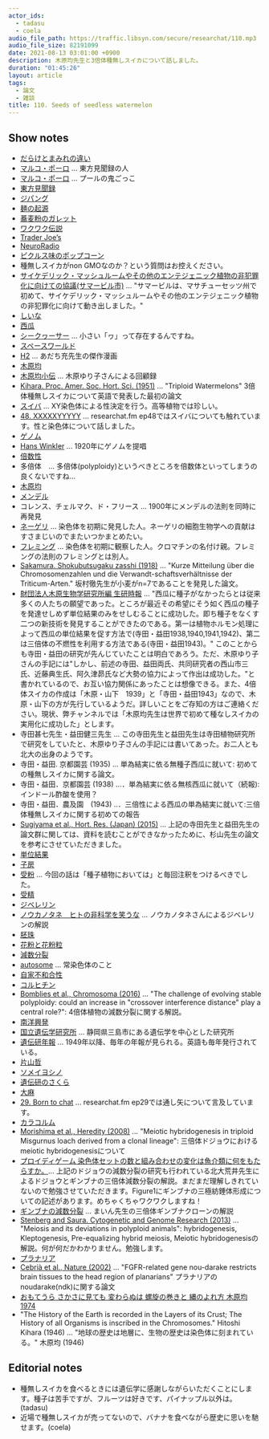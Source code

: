 ```yaml
---
actor_ids:
  - tadasu
  - coela
audio_file_path: https://traffic.libsyn.com/secure/researchat/110.mp3
audio_file_size: 82191099
date: 2021-08-13 03:01:00 +0900
description: 木原均先生と3倍体種無しスイカについて話しました。
duration: "01:45:26"
layout: article
tags:
  - 論文
  - 雑談
title: 110. Seeds of seedless watermelon
---
```


## Show notes
- [だらけとまみれの違い](https://nihon5-bunka.net/difference-darake-mamire/)
- [マルコ・ポーロ](https://ja.wikipedia.org/wiki/%E3%83%9E%E3%83%AB%E3%82%B3%E3%83%BB%E3%83%9D%E3%83%BC%E3%83%AD) ... 東方見聞録の人
- [マルコ・ポーロ](https://ameblo.jp/brenandyu/entry-12388065677.html) ... プールの鬼ごっこ
- [東方見聞録](https://ja.wikipedia.org/wiki/%E6%9D%B1%E6%96%B9%E8%A6%8B%E8%81%9E%E9%8C%B2)
- [ジパング](https://ja.wikipedia.org/wiki/%E3%82%B8%E3%83%91%E3%83%B3%E3%82%B0)
- [麺の起源](http://world-noodle-dictionary.com/roots/origin.html)
- [蕎麦粉のガレット](http://www.lescerisiers.jp/galette/)
- [ワクワク伝説](https://ja.wikipedia.org/wiki/%E3%83%AF%E3%82%AF%E3%83%AF%E3%82%AF)
- [Trader Joe’s](https://www.traderjoes.com/home)
- [NeuroRadio](https://neuroradio.tokyo/)
- [ピクルス味のポップコーン](https://twitter.com/tak_miyawaki/status/1416435836468572160)
- 種無しスイカがnon GMOなのか？という質問はお控えください。
- [サイケデリック・マッシュルームやその他のエンテジェニック植物の非犯罪化に向けての協議(サマービル市)](https://www.bostonherald.com/2021/01/16/somerville-moves-toward-decriminalizing-psychedelic-mushrooms/) ... "サマービルは、マサチューセッツ州で初めて、サイケデリック・マッシュルームやその他のエンテジェニック植物の非犯罪化に向けて動き出しました。"
- [しいな](https://dictionary.goo.ne.jp/word/%E7%B2%83/)
- [西瓜](https://ja.wikipedia.org/wiki/%E3%82%B9%E3%82%A4%E3%82%AB)
- [シークヮーサー](https://ja.wikipedia.org/wiki/%E3%82%B7%E3%83%BC%E3%82%AF%E3%83%AE%E3%83%BC%E3%82%B5%E3%83%BC) ... 小さい「ヮ」って存在するんですね。
- [スペースワールド](https://ja.wikipedia.org/wiki/%E3%82%B9%E3%83%9A%E3%83%BC%E3%82%B9%E3%83%AF%E3%83%BC%E3%83%AB%E3%83%89)
- [H2](https://www.amazon.co.jp/dp/4091939120/?tag=researchatf04-22) ... あだち充先生の傑作漫画
- [木原均](https://ja.wikipedia.org/wiki/%E6%9C%A8%E5%8E%9F%E5%9D%87)
- [木原均小伝](https://www.museum.hokudai.ac.jp/wp-content/uploads/2016/06/vnews_kihara_201506.pdf) ... 木原ゆり子さんによる回顧録
- [Kihara. Proc. Amer. Soc. Hort. Sci. (1951)](https://ci.nii.ac.jp/naid/10020268194/) ... "Triploid Watermelons" 3倍体種無しスイカについて英語で発表した最初の論文
- [スイバ](https://ja.wikipedia.org/wiki/%E3%82%B9%E3%82%A4%E3%83%90) ... XY染色体による性決定を行う。高等植物では珍しい。
- [48. XXXXXYYYYY](https://researchat.fm/episode/48) ... researchat.fm ep48ではスイバについても触れています。性と染色体について話しました。
- [ゲノム](https://ja.wikipedia.org/wiki/%E3%82%B2%E3%83%8E%E3%83%A0)
- [Hans Winkler](https://en.wikipedia.org/wiki/Hans_Winkler) ... 1920年にゲノムを提唱
- [倍数性](https://ja.wikipedia.org/wiki/%E5%80%8D%E6%95%B0%E6%80%A7)
- 多倍体　... 多倍体(polyploidy)というべきところを倍数体といってしまうの良くないですね...
- [木原均](https://ja.wikipedia.org/wiki/%E6%9C%A8%E5%8E%9F%E5%9D%87)
- [メンデル](https://ja.wikipedia.org/wiki/%E3%82%B0%E3%83%AC%E3%82%B4%E3%83%BC%E3%83%AB%E3%83%BB%E3%83%A8%E3%83%8F%E3%83%B3%E3%83%BB%E3%83%A1%E3%83%B3%E3%83%87%E3%83%AB)
- コレンス、チェルマク、ド・フリース ... 1900年にメンデルの法則を同時に再発見
- [ネーゲリ](https://ja.wikipedia.org/wiki/%E3%82%AB%E3%83%BC%E3%83%AB%E3%83%BB%E3%83%8D%E3%83%BC%E3%82%B2%E3%83%AA) ... 染色体を初期に発見した人。ネーゲリの細胞生物学への貢献はすさまじいのでまたいつかまとめたい。
- [フレミング](https://ja.wikipedia.org/wiki/%E3%83%B4%E3%82%A1%E3%83%AB%E3%82%BF%E3%83%BC%E3%83%BB%E3%83%95%E3%83%AC%E3%83%9F%E3%83%B3%E3%82%B0) ... 染色体を初期に観察した人。クロマチンの名付け親。フレミングの法則のフレミングとは別人。
- [Sakamura. Shokubutsugaku zasshi (1918)](https://www.jstage.jst.go.jp/article/jplantres1887/32/379/32_379_150/_article) ...  "Kurze Mitteilung über die Chromosomenzahlen und die Verwandt-schaftsverhältnisse der Triticum-Arten." 坂村徹先生が小麦がn=7であることを発見した論文。
- [財団法人木原生物学研究所編 生研時報](https://shigen.nig.ac.jp/wheat/komugi/ziho/pdf/seikenziho3part3.pdf) ... "西瓜に種子がなかったらとは従来多くの人たちの願望であった。ところが最近その希望にそう如く西瓜の種子を発達せしめず単位結果のみをせしむることに成功した。即ち種子をなくす二つの新技術を発見することができたのである。第一は植物ホルモン処理によって西瓜の単位結果を促す方法で(寺田・益田1938,1940,1941,1942)、第二は三倍体の不燃性を利用する方法である(寺田・益田1943)。" このことからも寺田・益田の研究が先んじていたことは明白であろう。ただ、木原ゆり子さんの手記には"しかし、前述の寺田、益田両氏、共同研究者の西山市三氏、近藤典生氏、阿久津昴氏など大勢の協力によって作出は成功した。"と書かれているので、お互い協力関係にあったことは想像できる。また、4倍体スイカの作成は「木原・山下　1939」と「寺田・益田1943」なので、木原・山下の方が先行しているようだ。詳しいことをご存知の方はご連絡ください。現状、弊チャンネルでは「木原均先生は世界で初めて種なしスイカの実用化に成功した」とします。
- 寺田甚七先生・益田健三先生  ... この寺田先生と益田先生は寺田植物研究所で研究をしていたと、木原ゆり子さんの手記には書いてあった。お二人とも北大の出身のようです。
- 寺田・益田. 京都園芸 (1935) ... 単為結実に依る無種子西瓜に就いて: 初めての種無しスイカに関する論文。
- 寺田・益田．京都園芸 (1938) ...．単為結実に依る無核西瓜に就いて（続報):インドール酢酸を使用？
- 寺田・益田．農及園　(1943) ..．三倍性による西瓜の単為結実に就いて:三倍体種無しスイカに関する初めての報告
- [Sugiyama et al., Hort. Res. (Japan) (2015)](https://www.jstage.jst.go.jp/article/hrj/14/1/14_7/_pdf) ... 上記の寺田先生と益田先生の論文群に関しては、資料を読むことができなかったために、杉山先生の論文を参考にさせていただきました。
- [単位結果](https://ja.wikipedia.org/wiki/%E5%8D%98%E7%82%BA%E7%B5%90%E6%9E%9C)
- [子房](https://kotobank.jp/word/%E5%AD%90%E6%88%BF-74986#:~:text=%E3%81%97%E2%80%90%E3%81%BC%E3%81%86%E3%80%94%E2%80%90%E3%83%90%E3%82%A6%E3%80%95,%E7%86%9F%E3%81%97%E3%81%A6%E6%9E%9C%E5%AE%9F%E3%81%AB%E3%81%AA%E3%82%8B%E3%80%82)
- [受粉](https://ja.wikipedia.org/wiki/%E5%8F%97%E7%B2%89) ... 今回の話は「種子植物においては」と毎回注釈をつけるべきでした。
- [受精](https://ja.wikipedia.org/wiki/%E5%8F%97%E7%B2%BE)
- [ジベレリン](https://ja.wikipedia.org/wiki/%E3%82%B8%E3%83%99%E3%83%AC%E3%83%AA%E3%83%B3)
- [ノウカノタネ　ヒトの非科学を笑うな](https://open.spotify.com/episode/0zNaozQh0VrpqUfp5mv777) ... ノウカノタネさんによるジベレリンの解説
- [胚珠](https://ja.wikipedia.org/wiki/%E8%83%9A%E7%8F%A0)
- [花粉と花粉粒](https://www.biol.tsukuba.ac.jp/~algae/BotanyWEB/pollen.html)
- [減数分裂](https://ja.wikipedia.org/wiki/%E6%B8%9B%E6%95%B0%E5%88%86%E8%A3%82)
- [autosome](https://en.wikipedia.org/wiki/Autosome) ... 常染色体のこと
- [自家不和合性](https://ja.wikipedia.org/wiki/%E8%87%AA%E5%AE%B6%E4%B8%8D%E5%92%8C%E5%90%88%E6%80%A7_(%E6%A4%8D%E7%89%A9))
- [コルヒチン](https://ja.wikipedia.org/wiki/%E3%82%B3%E3%83%AB%E3%83%92%E3%83%81%E3%83%B3)
- [Bomblies et al., Chromosoma (2016)](https://pubmed.ncbi.nlm.nih.gov/26753761/) ...  "The challenge of evolving stable polyploidy: could an increase in "crossover interference distance" play a central role?": 4倍体植物の減数分裂に関する解説。
- [南洋興発](https://ja.wikipedia.org/wiki/%E5%8D%97%E6%B4%8B%E8%88%88%E7%99%BA)
- [国立遺伝学研究所](https://www.nig.ac.jp/nig/ja/) ... 静岡県三島市にある遺伝学を中心とした研究所
- [遺伝研年報](https://www.nig.ac.jp/nig/ja/about-nig/yoran) ... 1949年以降、毎年の年報が見られる。英語も毎年発行されている。
- [片山哲](https://ja.wikipedia.org/wiki/%E7%89%87%E5%B1%B1%E5%93%B2)
- [ソメイヨシノ](https://ja.wikipedia.org/wiki/%E3%82%BD%E3%83%A1%E3%82%A4%E3%83%A8%E3%82%B7%E3%83%8E)
- [遺伝研のさくら](https://www.nig.ac.jp/koukai/koukai2021/gallery.html)
- [大麻](https://ja.wikipedia.org/wiki/%E5%A4%A7%E9%BA%BB)
- [29. Born to chat](https://researchat.fm/episode/29) ... researchat.fm ep29では通し矢について言及しています。
- [カラコルム](https://ja.wikipedia.org/wiki/%E3%82%AB%E3%83%A9%E3%82%B3%E3%83%AB%E3%83%A0)
- [Morishima et al., Heredity (2008)](https://www.nature.com/articles/hdy200817) ... "Meiotic hybridogenesis in triploid Misgurnus loach derived from a clonal lineage": 三倍体ドジョウにおけるmeiotic hybridogenesisについて
- [プロイディゲーム 染色体セットの数と組み合わせの変化は魚介類に何をもたらすか。](https://www.jstage.jst.go.jp/article/suisan/87/3/87_WA2836/_pdf)... 上記のドジョウの減数分裂の研究も行われている北大荒井先生によるドジョウとギンブナの三倍体減数分裂の解説。まだまだ理解しきれていないので勉強させていただきます。Figure1にギンブナの三極紡錘体形成についての記述があります。めちゃくちゃワクワクしますね！
- [ギンブナの減数分裂](https://i-my-mine.hatenablog.com/entry/2016/12/11/093020) ...  まいん先生の三倍体ギンブナクローンの解説
- [Stenberg and Saura. Cytogenetic and Genome Research (2013)](https://pubmed.ncbi.nlm.nih.gov/23796636/) ...  "Meiosis and its deviations in polyploid animals": hybridogenesis, Kleptogenesis, Pre-equalizing hybrid meiosis, Meiotic hybridogenesisの解説。何が何だかわかりません。勉強します。
- [プラナリア](https://ja.wikipedia.org/wiki/%E3%83%97%E3%83%A9%E3%83%8A%E3%83%AA%E3%82%A2)
- [Cebrià et al., Nature (2002)](https://www.nature.com/articles/nature01042) ... "FGFR-related gene nou-darake restricts brain tissues to the head region of planarians" プラナリアのnoudarake(ndk)に関する論文
- [おもてうら さかさに見ても 変わらぬは 螺旋の巻きと 縄のよれ方 木原均 1974](https://twitter.com/researchat_fm/status/1399055904486694912)
- "The History of the Earth is recorded in the Layers of its Crust; The History of all Organisms is inscribed in the Chromosomes."  Hitoshi Kihara (1946) ... "地球の歴史は地層に、生物の歴史は染色体に刻まれている。" 木原均 (1946)

## Editorial notes
- 種無しスイカを食べるときには遺伝学に感謝しながらいただくことにします。種子は苦手ですが、フルーツは好きです、パイナップル以外は。(tadasu)
- 近場で種無しスイカが売ってないので、バナナを食べながら歴史に思いを馳せます。(coela)

